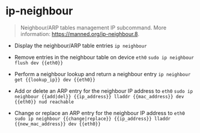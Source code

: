 # ip-neighbour
> Neighbour/ARP tables management IP subcommand.
> More information: <https://manned.org/ip-neighbour.8>.

- Display the neighbour/ARP table entries
`ip neighbour`

- Remove entries in the neighbour table on device `eth0`
`sudo ip neighbour flush dev {{eth0}}`

- Perform a neighbour lookup and return a neighbour entry
`ip neighbour get {{lookup_ip}} dev {{eth0}}`

- Add or delete an ARP entry for the neighbour IP address to `eth0`
`sudo ip neighbour {{add|del}} {{ip_address}} lladdr {{mac_address}} dev {{eth0}} nud reachable`

- Change or replace an ARP entry for the neighbour IP address to `eth0`
`sudo ip neighbour {{change|replace}} {{ip_address}} lladdr {{new_mac_address}} dev {{eth0}}`
